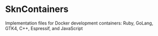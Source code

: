 # SknContainers
Implementation files for Docker development containers: Ruby, GoLang, GTK4, C++, Espressif, and JavaScript
